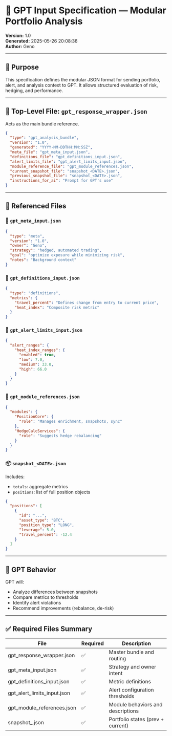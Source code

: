 # 📘 GPT Input Specification — Modular Portfolio Analysis
**Version:** 1.0  
**Generated:** 2025-05-26 20:08:36  
**Author:** Geno

---

## 🎯 Purpose
This specification defines the modular JSON format for sending portfolio, alert, and analysis context to GPT. It allows structured evaluation of risk, hedging, and performance.

---

## 🧩 Top-Level File: `gpt_response_wrapper.json`
Acts as the main bundle reference.
```json
{
  "type": "gpt_analysis_bundle",
  "version": "1.0",
  "generated": "YYYY-MM-DDTHH:MM:SSZ",
  "meta_file": "gpt_meta_input.json",
  "definitions_file": "gpt_definitions_input.json",
  "alert_limits_file": "gpt_alert_limits_input.json",
  "module_reference_file": "gpt_module_references.json",
  "current_snapshot_file": "snapshot_<DATE>.json",
  "previous_snapshot_file": "snapshot_<DATE>.json",
  "instructions_for_ai": "Prompt for GPT's use"
}
```

---

## 📁 Referenced Files

### 🧠 `gpt_meta_input.json`
```json
{
  "type": "meta",
  "version": "1.0",
  "owner": "Geno",
  "strategy": "hedged, automated trading",
  "goal": "optimize exposure while minimizing risk",
  "notes": "Background context"
}
```

### 🧾 `gpt_definitions_input.json`
```json
{
  "type": "definitions",
  "metrics": {
    "travel_percent": "Defines change from entry to current price",
    "heat_index": "Composite risk metric"
  }
}
```

### 🚨 `gpt_alert_limits_input.json`
```json
{
  "alert_ranges": {
    "heat_index_ranges": {
      "enabled": true,
      "low": 7.0,
      "medium": 33.0,
      "high": 66.0
    }
  }
}
```

### 🧠 `gpt_module_references.json`
```json
{
  "modules": {
    "PositionCore": {
      "role": "Manages enrichment, snapshots, sync"
    },
    "HedgeCalcServices": {
      "role": "Suggests hedge rebalancing"
    }
  }
}
```

### 📦 `snapshot_<DATE>.json`
Includes:
- `totals`: aggregate metrics
- `positions`: list of full position objects

```json
{
  "positions": [
    {
      "id": "...",
      "asset_type": "BTC",
      "position_type": "LONG",
      "leverage": 5.0,
      "travel_percent": -12.4
    }
  ]
}
```

---

## 🧠 GPT Behavior

GPT will:
- Analyze differences between snapshots
- Compare metrics to thresholds
- Identify alert violations
- Recommend improvements (rebalance, de-risk)

---

## ✅ Required Files Summary

| File                        | Required | Description                        |
|-----------------------------|----------|------------------------------------|
| gpt_response_wrapper.json   | ✅       | Master bundle and routing          |
| gpt_meta_input.json         | ✅       | Strategy and owner intent          |
| gpt_definitions_input.json  | ✅       | Metric definitions                 |
| gpt_alert_limits_input.json | ✅       | Alert configuration thresholds     |
| gpt_module_references.json  | ✅       | Module behaviors and descriptions  |
| snapshot_<date>.json        | ✅       | Portfolio states (prev + current)  |

